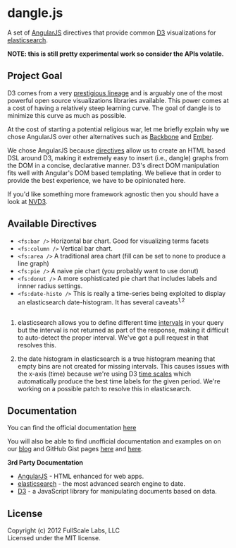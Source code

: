 # dangle.js

A set of [AngularJS](http://angularjs.org/) directives that provide common [D3](http://d3js.org/) visualizations for [elasticsearch](http://www.elasticsearch.org/).

**NOTE: this is still pretty experimental work so consider the APIs volatile.**

## Project Goal

D3 comes from a very [prestigious lineage](http://en.wikipedia.org/wiki/Protovis#Context) and is arguably one of the most powerful open source visualizations libraries available. This power comes at a cost of having a relatively steep learning curve. The goal of dangle is to minimize this curve as much as possible.

At the cost of starting a potential religious war, let me briefly explain why we chose AngularJS over other alternatives such as [Backbone](http://backbonejs.org/) and [Ember](http://emberjs.com/).

We chose AngularJS because [directives](http://docs.angularjs.org/guide/directive) allow us to create an HTML based DSL around D3, making it extremely easy to insert (i.e., dangle) graphs from the DOM in a concise, declarative manner. D3's direct DOM manipulation fits well with Angular's DOM based templating. We believe that in order to provide the best experience, we have to be opinionated here.

If you'd like something more framework agnostic then you should have a look at [NVD3](http://nvd3.org/).

## Available Directives

- `<fs:bar />` Horizontal bar chart. Good for visualizing terms facets
- `<fs:column />` Vertical bar chart.
- `<fs:area />` A traditional area chart (fill can be set to none to produce a line graph)
- `<fs:pie />` A naive pie chart (you probably want to use donut)
- `<fs:donut />` A more sophisticated pie chart that includes labels and innner radius settings.
- `<fs:date-histo />` This is really a time-series being exploited to display an elasticsearch date-histogram. It has several caveats<sup>1,2</sup>

## 

1. elasticsearch allows you to define different time [intervals](http://www.elasticsearch.org/guide/reference/api/search/facets/date-histogram-facet.html) in your query but the interval is not returned as part of the response, making it difficult to auto-detect the proper interval. We've got a pull request in that resolves this.

2. the date histogram in elasticsearch is a true histogram meaning that empty bins are not created for missing intervals. This causes issues with the x-axis (time) because we're using D3 [time scales](https://github.com/mbostock/d3/wiki/Time-Scales) which automatically produce the best time labels for the given period. We're working on a possible patch to resolve this in elasticsearch.

## Documentation
You can find the official documentation [here](http://www.fullscale.co/dangle)

You will also be able to find unofficial documentation and examples on on our 
[blog](http://www.fullscale.co/blog/) and GitHub Gist pages [here](https://gist.github.com/mattweber)
and [here](https://gist.github.com/egaumer).

**3rd Party Documentation**

- [AngularJS](http://angularjs.org/) - HTML enhanced for web apps.
- [elasticsearch](http://www.elasticsearch.org/) - the most advanced search engine to date.
- [D3](http://d3js.org/) - a JavaScript library for manipulating documents based on data.

## License
Copyright (c) 2012 FullScale Labs, LLC  
Licensed under the MIT license.